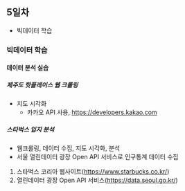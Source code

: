 ## 5일차

- 빅데이터 학습

### 빅데이터 학습

#### 데이터 분석 실습

##### 제주도 핫플레이스 웹 크롤링

- 지도 시각화
  - 카카오 API 사용, https://developers.kakao.com

##### 스타벅스 입지 분석

- 웹크롤링, 데이터 수집, 지도 시각화, 분석
- 서울 열린데이터 광장 Open API 서비스로 인구통계 데이터 수집

1. 스타벅스 코리아 웹사이트(https://www.starbucks.co.kr/)
2. 열린데이터 광장 Open API 서비스(https://data.seoul.go.kr/)
